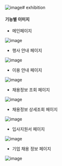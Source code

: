 ![image](https://github.com/Mincheol0721/exhibition/assets/41099574/1edbeab7-4b1f-465a-b223-0dc422f48fe0)# exhibition

#### 기능별 이미지

* 메인페이지

![image](https://github.com/Mincheol0721/exhibition/assets/41099574/86b40b6c-1697-48c4-98d4-bb4bb80cdfaa)

* 행사 안내 페이지

![image](https://github.com/Mincheol0721/exhibition/assets/41099574/1b2bce47-5459-4a4b-8677-015561d1396c)

* 이용 안내 페이지

![image](https://github.com/Mincheol0721/exhibition/assets/41099574/83c744d0-4775-4b7a-b64e-9230d4e54f3d)

* 채용정보 조회 페이지

![image](https://github.com/Mincheol0721/exhibition/assets/41099574/d9c8a46c-71f1-4fca-aed9-bf0953501659)

* 채용정보 상세조회 페이지

![image](https://github.com/Mincheol0721/exhibition/assets/41099574/0746b2cf-dc3b-45a7-955d-d6c9a84f0a17)

* 입사지원서 페이지

![image](https://github.com/Mincheol0721/exhibition/assets/41099574/9c875889-df31-40fe-aeae-deb0b2506208)

* 기업 채용 정보 페이지

![image](https://github.com/Mincheol0721/exhibition/assets/41099574/d053f76f-3664-4564-bf69-236a35edef63)






